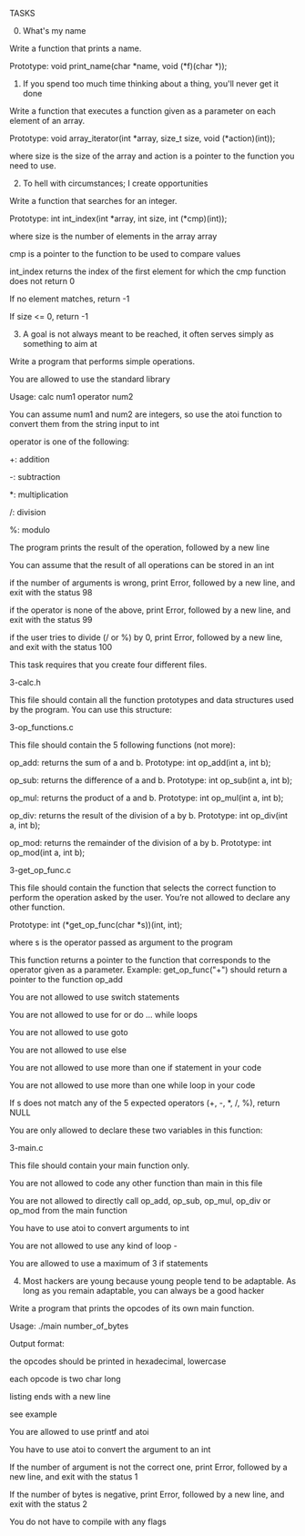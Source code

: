 

TASKS



0. What's my name

Write a function that prints a name.

Prototype: void print_name(char *name, void (*f)(char *));



1. If you spend too much time thinking about a thing, you'll never get it done

Write a function that executes a function given as a parameter on each element of an array.

Prototype: void array_iterator(int *array, size_t size, void (*action)(int));

where size is the size of the array and action is a pointer to the function you need to use.



2. To hell with circumstances; I create opportunities

Write a function that searches for an integer.

Prototype: int int_index(int *array, int size, int (*cmp)(int));

where size is the number of elements in the array array

cmp is a pointer to the function to be used to compare values

int_index returns the index of the first element for which the cmp function does not return 0

If no element matches, return -1

If size <= 0, return -1



3. A goal is not always meant to be reached, it often serves simply as something to aim at

Write a program that performs simple operations.

You are allowed to use the standard library

Usage: calc num1 operator num2

You can assume num1 and num2 are integers, so use the atoi function to convert them from the string input to int

operator is one of the following:

+: addition

-: subtraction

*: multiplication

/: division

%: modulo

The program prints the result of the operation, followed by a new line

You can assume that the result of all operations can be stored in an int

if the number of arguments is wrong, print Error, followed by a new line, and exit with the status 98

if the operator is none of the above, print Error, followed by a new line, and exit with the status 99

if the user tries to divide (/ or %) by 0, print Error, followed by a new line, and exit with the status 100

This task requires that you create four different files.



3-calc.h

This file should contain all the function prototypes and data structures used by the program. You can use this structure:



3-op_functions.c

This file should contain the 5 following functions (not more):

op_add: returns the sum of a and b. Prototype: int op_add(int a, int b);

op_sub: returns the difference of a and b. Prototype: int op_sub(int a, int b);

op_mul: returns the product of a and b. Prototype: int op_mul(int a, int b);

op_div: returns the result of the division of a by b. Prototype: int op_div(int a, int b);

op_mod: returns the remainder of the division of a by b. Prototype: int op_mod(int a, int b);



3-get_op_func.c

This file should contain the function that selects the correct function to perform the operation asked by the user. You’re not allowed to declare any other function.

Prototype: int (*get_op_func(char *s))(int, int);

where s is the operator passed as argument to the program

This function returns a pointer to the function that corresponds to the operator given as a parameter. Example: get_op_func("+") should return a pointer to the function op_add

You are not allowed to use switch statements

You are not allowed to use for or do ... while loops

You are not allowed to use goto

You are not allowed to use else

You are not allowed to use more than one if statement in your code

You are not allowed to use more than one while loop in your code

If s does not match any of the 5 expected operators (+, -, *, /, %), return NULL

You are only allowed to declare these two variables in this function:



3-main.c

This file should contain your main function only.

You are not allowed to code any other function than main in this file

You are not allowed to directly call op_add, op_sub, op_mul, op_div or op_mod from the main function

You have to use atoi to convert arguments to int

You are not allowed to use any kind of loop -

You are allowed to use a maximum of 3 if statements



4. Most hackers are young because young people tend to be adaptable. As long as you remain adaptable, you can always be a good hacker

Write a program that prints the opcodes of its own main function.

Usage: ./main number_of_bytes

Output format:

the opcodes should be printed in hexadecimal, lowercase

each opcode is two char long

listing ends with a new line

see example

You are allowed to use printf and atoi

You have to use atoi to convert the argument to an int

If the number of argument is not the correct one, print Error, followed by a new line, and exit with the status 1

If the number of bytes is negative, print Error, followed by a new line, and exit with the status 2

You do not have to compile with any flags


